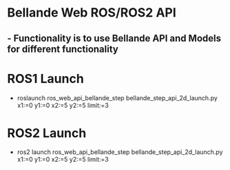 # Bellande Web ROS/ROS2 API

## - Functionality is to use Bellande API and Models for different functionality


# ROS1 Launch 
- roslaunch ros_web_api_bellande_step bellande_step_api_2d_launch.py x1:=0 y1:=0 x2:=5 y2:=5 limit:=3

# ROS2 Launch
- ros2 launch ros_web_api_bellande_step bellande_step_api_2d_launch.py x1:=0 y1:=0 x2:=5 y2:=5 limit:=3
